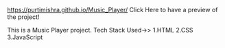 https://purtimishra.github.io/Music_Player/ Click Here to have a preview of the project!

This is a Music Player project.
Tech Stack Used->>
1.HTML
2.CSS
3.JavaScript
